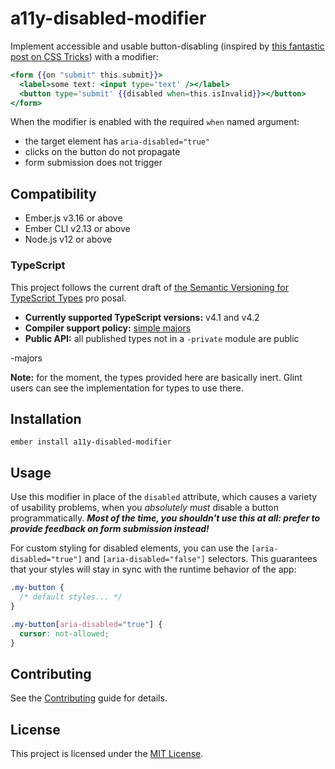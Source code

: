 a11y-disabled-modifier
==============================================================================

Implement accessible and usable button-disabling (inspired by [this fantastic post on CSS Tricks](https://css-tricks.com/making-disabled-buttons-more-inclusive/)) with a modifier:

```hbs
<form {{on "submit" this.submit}}>
  <label>some text: <input type='text' /></label>
  <button type='submit' {{disabled when=this.isInvalid}}></button>
</form>
```

When the modifier is enabled with the required `when` named argument:

- the target element has `aria-disabled="true"`
- clicks on the button do not propagate
- form submission does not trigger


## Compatibility

* Ember.js v3.16 or above
* Ember CLI v2.13 or above
* Node.js v12 or above

### TypeScript

This project follows the current draft of [the Semantic Versioning for TypeScript Types][semver] pro
posal.

- **Currently supported TypeScript versions:** v4.1 and v4.2
- **Compiler support policy:** [simple majors][sm]
- **Public API:** all published types not in a `-private` module are public

[semver]: https://github.com/chriskrycho/ember-rfcs/blob/semver-for-ts/text/0730-semver-for-ts.md
[sm]: https://github.com/chriskrycho/ember-rfcs/blob/semver-for-ts/text/0730-semver-for-ts.md#simple
-majors

**Note:** for the moment, the types provided here are basically inert. Glint users can see the implementation for types to use there.


## Installation

```
ember install a11y-disabled-modifier
```


## Usage

Use this modifier in place of the `disabled` attribute, which causes a variety of usability problems, when you *absolutely must* disable a button programmatically. ***Most of the time, you shouldn't use this at all: prefer to provide feedback on form submission instead!***

For custom styling for disabled elements, you can use the `[aria-disabled="true"]` and `[aria-disabled="false"]` selectors. This guarantees that your styles will stay in sync with the runtime behavior of the app:

```css
.my-button {
  /* default styles... */
}

.my-button[aria-disabled="true"] {
  cursor: not-allowed;
}
```


## Contributing

See the [Contributing](CONTRIBUTING.md) guide for details.


## License

This project is licensed under the [MIT License](LICENSE.md).
